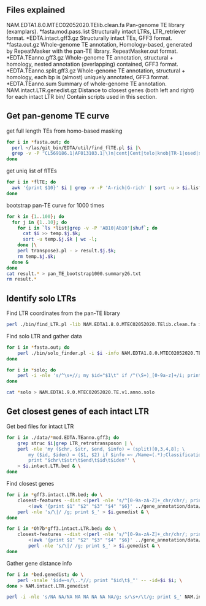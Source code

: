 ## Files explained

NAM.EDTA1.8.0.MTEC02052020.TElib.clean.fa	Pan-genome TE library (examplars).
*fasta.mod.pass.list	Structurally intact LTRs, LTR_retriever format.
*EDTA.intact.gff3.gz	Structurally intact TEs, GFF3 format.
*fasta.out.gz		Whole-genome TE annotation, Homology-based, generated by RepeatMasker with the pan-TE library. RepeatMasker.out format.
*EDTA.TEanno.gff3.gz	Whole-genome TE annotation, structural + homology, nested annotation (overlapping) contained, GFF3 format.
*EDTA.TEanno.split.gff3.gz	Whole-genome TE annotation, structural + homology, each bp is (almost) uniquely annotated, GFF3 format.
*EDTA.TEanno.sum	Summary of whole-genome TE annotation.
NAM.intact.LTR.genedist.gz	Distance to closest genes (both left and right) for each intact LTR
bin/	Contain scripts used in this section.


## Get pan-genome TE curve


get full length TEs from homo-based masking

```bash
for i in *fasta.out; do
  perl ~/las/git_bin/EDTA/util/find_flTE.pl $i |\
  grep -v -P "CL569186.1|AF013103.1|\)n|cent|Cent|telo|knob|TR-1|osed|sela" > $i.flTE &
done
```

get uniq list of flTEs

```bash
for i in *flTE; do
  awk '{print $10}' $i | grep -v -P 'A-rich|G-rich' | sort -u > $i.list &
done
```

bootstrap pan-TE curve for 1000 times

```bash
for k in {1..100}; do
  for j in {1..10}; do
    for i in `ls *list|grep -v -P 'AB10|Ab10'|shuf`; do
      cat $i >> temp.$j.$k;
      sort -u temp.$j.$k | wc -l;
    done |\
    perl transpose3.pl - > result.$j.$k;
    rm temp.$j.$k;
  done &
done
cat result.* > pan_TE_bootstrap1000.summary26.txt
rm result.*
```

## Identify solo LTRs

Find LTR coordinates from the pan-TE library

```bash
perl ./bin/find_LTR.pl -lib NAM.EDTA1.8.0.MTEC02052020.TElib.clean.fa > NAM.EDTA1.8.0.MTEC02052020.TElib.clean.fa.LTR.info 
```

Find solo LTR and gather data

```bash
for i in *fasta.out; do 
	perl ./bin/solo_finder.pl -i $i -info NAM.EDTA1.8.0.MTEC02052020.TElib.clean.fa.LTR.info > $(echo $i|sed 's/.out//').panTE.solo & 
done

for i in *solo; do 
	perl -i -nle 's/^\s+//; my $id="$1\t" if /^(\S+)_[0-9a-z]+/i; print "${id}$_"' $i & 
done

cat *solo > NAM.EDTA1.9.0.MTEC02052020.TE.v1.anno.solo
```


## Get closest genes of each intact LTR

Get bed files for intact LTR

```bash
for i in ./data/*mod.EDTA.TEanno.gff3; do 
	grep struc $i|grep LTR_retrotransposon | \
	perl -nle 'my ($chr, $str, $end, $info) = (split)[0,3,4,8]; \
		my ($id, $iden) = ($1, $2) if $info =~ /Name=(.*);Classification.*ltr_identity=([0-9.]+);/; \
		print "$chr\t$str\t$end\t$id\t$iden"' \
	> $i.intact.LTR.bed & \
done
```


Find closest genes

```bash
for i in *gff3.intact.LTR.bed; do \
	closest-features --dist <(perl -nle 's/^[0-9a-zA-Z]+_chr/chr/; print $_' $i) \
		<(awk '{print $1" "$2" "$3" "$4" "$6}' ../gene_annotation/data/Zm-$(echo $i|sed 's/\..*//')-*/*noTE) | \
	perl -nle 's/\|/ /g; print $_' > $i.genedist & \
done

for i in *Oh7b*gff3.intact.LTR.bed; do \
	closest-features --dist <(perl -nle 's/^[0-9a-zA-Z]+_chr/chr/; print $_' $i) \
		<(awk '{print $1" "$2" "$3" "$4" "$6}' ../gene_annotation/data/Zm-*Oh7*/*noTE) | \
		perl -nle 's/\|/ /g; print $_' > $i.genedist & \
done
```


Gather gene distance info

```bash
for i in *bed.genedist; do \
	perl -snale '$id=~s/\..*//; print "$id\t$_"' -- -id=$i $i; \
done > NAM.intact.LTR.genedist

perl -i -nle 's/NA NA/NA NA NA NA NA NA/g; s/\s+/\t/g; print $_' NAM.intact.LTR.genedist
```



